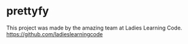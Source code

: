 # prettyfy
This project was made by the amazing team at Ladies Learning Code. 
https://github.com/ladieslearningcode
